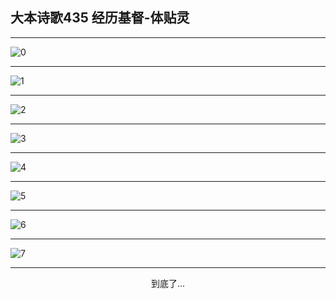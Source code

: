 
## 大本诗歌435 经历基督-体贴灵
        
<div id="aplayer0"></div>

---

<img alt="0" data-original="https://cdn.jsdelivr.net/gh/k34869/shi/data/d0435/0">

---

<img alt="1" data-original="https://cdn.jsdelivr.net/gh/k34869/shi/data/d0435/1">

---

<img alt="2" data-original="https://cdn.jsdelivr.net/gh/k34869/shi/data/d0435/2">

---

<img alt="3" data-original="https://cdn.jsdelivr.net/gh/k34869/shi/data/d0435/3">

---

<img alt="4" data-original="https://cdn.jsdelivr.net/gh/k34869/shi/data/d0435/4">

---

<img alt="5" data-original="https://cdn.jsdelivr.net/gh/k34869/shi/data/d0435/5">

---

<img alt="6" data-original="https://cdn.jsdelivr.net/gh/k34869/shi/data/d0435/6">

---

<img alt="7" data-original="https://cdn.jsdelivr.net/gh/k34869/shi/data/d0435/7">

---

<p style="text-align: center">到底了...</p>

<script src="/js/dist-view.js"></script>

<script>
MAIN.id = 'd0435';
        
const ap0 = new APlayer({
    container: document.getElementById('aplayer0'),
    volume: 1,
    loop: 'none',
    preload: 'none',
    audio: [{
        name: '大本诗歌435.mp3',
        artist: '大本诗歌',
        url: 'https://res.wx.qq.com/voice/getvoice?mediaid=MzI0NTk3MDM5M18yMjQ3NDkyODc1',
        cover: '/favicon'
    }]
});
</script>
